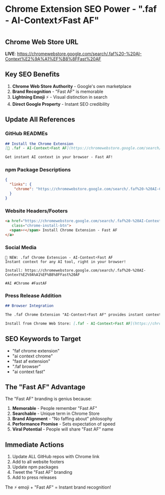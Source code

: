 # Chrome Extension SEO Power - ".faf - AI-Context⚡️Fast AF"

## Chrome Web Store URL
**LIVE**: https://chromewebstore.google.com/search/.faf%20-%20AI-Context%E2%9A%A1%EF%B8%8FFast%20AF

## Key SEO Benefits
1. **Chrome Web Store Authority** - Google's own marketplace
2. **Brand Recognition** - "Fast AF" is memorable
3. **Lightning Emoji** ⚡️ - Visual distinction in search
4. **Direct Google Property** - Instant SEO credibility

## Update All References

### GitHub READMEs
```markdown
## Install the Chrome Extension
[🚀 .faf - AI-Context⚡️Fast AF](https://chromewebstore.google.com/search/.faf%20-%20AI-Context%E2%9A%A1%EF%B8%8FFast%20AF)

Get instant AI context in your browser - Fast AF!
```

### npm Package Descriptions
```json
{
  "links": {
    "chrome": "https://chromewebstore.google.com/search/.faf%20-%20AI-Context%E2%9A%A1%EF%B8%8FFast%20AF"
  }
}
```

### Website Headers/Footers
```html
<a href="https://chromewebstore.google.com/search/.faf%20-%20AI-Context%E2%9A%A1%EF%B8%8FFast%20AF" 
   class="chrome-install-btn">
  <span>⚡️</span> Install Chrome Extension - Fast AF
</a>
```

### Social Media
```
🚀 NEW: .faf Chrome Extension - AI-Context⚡️Fast AF
Instant context for any AI tool, right in your browser!

Install: https://chromewebstore.google.com/search/.faf%20-%20AI-Context%E2%9A%A1%EF%B8%8FFast%20AF

#AI #Chrome #FastAF
```

### Press Release Addition
```markdown
## Browser Integration

The .faf Chrome Extension "AI-Context⚡️Fast AF" provides instant context injection directly from your browser. With its memorable "Fast AF" branding and lightning-fast performance, it exemplifies the .faf philosophy: no faffing about.

Install from Chrome Web Store: [.faf - AI-Context⚡️Fast AF](https://chromewebstore.google.com/search/.faf%20-%20AI-Context%E2%9A%A1%EF%B8%8FFast%20AF)
```

## SEO Keywords to Target
- "faf chrome extension"
- "ai context chrome"
- "fast af extension"
- ".faf browser"
- "ai context fast"

## The "Fast AF" Advantage

The "Fast AF" branding is genius because:
1. **Memorable** - People remember "Fast AF"
2. **Searchable** - Unique term in Chrome Store
3. **Brand Alignment** - "No faffing about" philosophy
4. **Performance Promise** - Sets expectation of speed
5. **Viral Potential** - People will share "Fast AF" name

## Immediate Actions

1. Update ALL GitHub repos with Chrome link
2. Add to all website footers
3. Update npm packages
4. Tweet the "Fast AF" branding
5. Add to press releases

The ⚡️ emoji + "Fast AF" = Instant brand recognition!